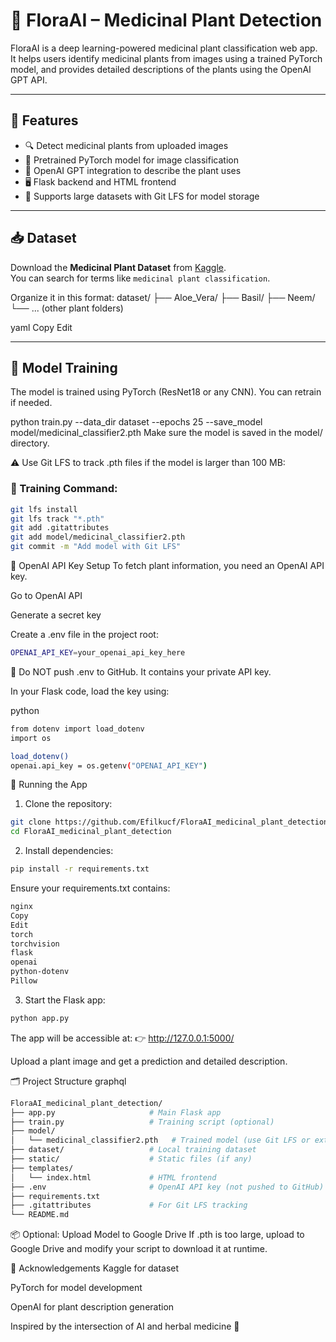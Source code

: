 # 🌿 FloraAI – Medicinal Plant Detection

FloraAI is a deep learning-powered medicinal plant classification web app. It helps users identify medicinal plants from images using a trained PyTorch model, and provides detailed descriptions of the plants using the OpenAI GPT API.

---

## 🧠 Features

- 🔍 Detect medicinal plants from uploaded images
- 🤖 Pretrained PyTorch model for image classification
- 🧠 OpenAI GPT integration to describe the plant uses
- 🖥️ Flask backend and HTML frontend
- 📁 Supports large datasets with Git LFS for model storage

---

## 📥 Dataset

Download the **Medicinal Plant Dataset** from [Kaggle](https://www.kaggle.com/).  
You can search for terms like `medicinal plant classification`.

Organize it in this format:
dataset/
├── Aloe_Vera/
├── Basil/
├── Neem/
└── ... (other plant folders)

yaml
Copy
Edit

---

## 🧪 Model Training

The model is trained using PyTorch (ResNet18 or any CNN). You can retrain if needed.


python train.py --data_dir dataset --epochs 25 --save_model model/medicinal_classifier2.pth
Make sure the model is saved in the model/ directory.

⚠️ Use Git LFS to track .pth files if the model is larger than 100 MB:
### 🔁 Training Command:
```bash
git lfs install
git lfs track "*.pth"
git add .gitattributes
git add model/medicinal_classifier2.pth
git commit -m "Add model with Git LFS"
```

🔑 OpenAI API Key Setup
To fetch plant information, you need an OpenAI API key.

Go to OpenAI API

Generate a secret key

Create a .env file in the project root:

```bash
OPENAI_API_KEY=your_openai_api_key_here
```

🛑 Do NOT push .env to GitHub. It contains your private API key.

In your Flask code, load the key using:

python
```bash
from dotenv import load_dotenv
import os

load_dotenv()
openai.api_key = os.getenv("OPENAI_API_KEY")
```

🚀 Running the App
1. Clone the repository:
```bash
git clone https://github.com/Efilkucf/FloraAI_medicinal_plant_detection.git
cd FloraAI_medicinal_plant_detection
```
2. Install dependencies:
```bash
pip install -r requirements.txt
```
Ensure your requirements.txt contains:
```bash
nginx
Copy
Edit
torch
torchvision
flask
openai
python-dotenv
Pillow
```
3. Start the Flask app:
```bash
python app.py
```
The app will be accessible at:
👉 http://127.0.0.1:5000/

Upload a plant image and get a prediction and detailed description.

🗂️ Project Structure
graphql
```bash
FloraAI_medicinal_plant_detection/
├── app.py                     # Main Flask app
├── train.py                   # Training script (optional)
├── model/
│   └── medicinal_classifier2.pth   # Trained model (use Git LFS or external link)
├── dataset/                   # Local training dataset
├── static/                    # Static files (if any)
├── templates/
│   └── index.html             # HTML frontend
├── .env                       # OpenAI API key (not pushed to GitHub)
├── requirements.txt
├── .gitattributes             # For Git LFS tracking
└── README.md
```
📦 Optional: Upload Model to Google Drive
If .pth is too large, upload to Google Drive and modify your script to download it at runtime.

🙌 Acknowledgements
Kaggle for dataset

PyTorch for model development

OpenAI for plant description generation

Inspired by the intersection of AI and herbal medicine 🌿
